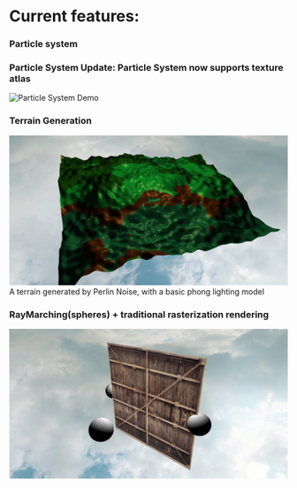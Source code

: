 # Current features:
### Particle system
### Particle System Update: Particle System now supports texture atlas
![Particle System Demo](demo/PS_texAtlas.gif)  

### Terrain Generation
![Map Demo](demo/terrain.jpg "Randomly generated terrain") 
A terrain generated by Perlin Noise, with a basic phong lighting model

### RayMarching(spheres) + traditional rasterization rendering
![raymarching Demo](demo/raymarching.jpg)  

